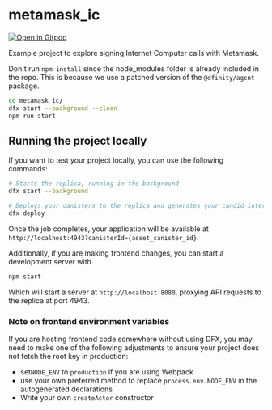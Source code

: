 # metamask_ic

[![Open in Gitpod](https://gitpod.io/button/open-in-gitpod.svg)](https://gitpod.io/#https://github.com/domwoe/metamask-ic)

Example project to explore signing Internet Computer calls with Metamask.

Don't run `npm install` since the node_modules folder is already included in the repo. This is because we use a patched version of the `@dfinity/agent` package.

```bash
cd metamask_ic/
dfx start --background --clean
npm run start
```

## Running the project locally

If you want to test your project locally, you can use the following commands:

```bash
# Starts the replica, running in the background
dfx start --background

# Deploys your canisters to the replica and generates your candid interface
dfx deploy
```

Once the job completes, your application will be available at `http://localhost:4943?canisterId={asset_canister_id}`.

Additionally, if you are making frontend changes, you can start a development server with

```bash
npm start
```

Which will start a server at `http://localhost:8080`, proxying API requests to the replica at port 4943.

### Note on frontend environment variables

If you are hosting frontend code somewhere without using DFX, you may need to make one of the following adjustments to ensure your project does not fetch the root key in production:

- set`NODE_ENV` to `production` if you are using Webpack
- use your own preferred method to replace `process.env.NODE_ENV` in the autogenerated declarations
- Write your own `createActor` constructor
